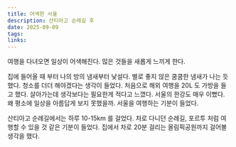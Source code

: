 ```yaml
---
title: 어색한 서울
description: 산티아고 순례길 후
date: 2025-09-09
tags:
links:
---
```

여행을 다녀오면 일상이 어색해진다. 많은 것들을 새롭게 느끼게 한다.

집에 들어올 때 부터 나의 방의 냄새부터 낯설다. 별로 좋지 않은 쿰쿰한 냄새가 나는 듯 했다. 청소를 더더 해야겠다는 생각이 들었다. 처음으로 해외 여행을 20L 도 가방을 들고 했다. 살아가는데 생각보다는 필요한게 적다고 느꼈다. 서울의 한강도 매우 이뻤다. 왜 평소에 일상을 아름답게 보지 못했을까. 서울을 여행하는 기분이 들었다. 

산티아고 순례길에서는 하루 10-15km 를 걸었다. 차로 다니던 순례길, 포르투 처럼 여행할 수 있을 것 같은 기분이 들었다. 집에서 차로 20분 걸리는 올림픽공원까지 걸어볼 생각을 했다. 